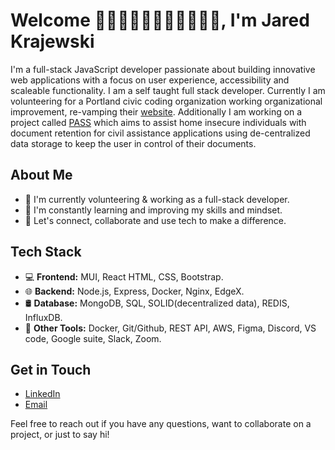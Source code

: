 # Welcome 👋👋🏿👋🏽👋🏻👋🏾👋🏼, I'm Jared Krajewski

I'm a  full-stack JavaScript developer passionate about building innovative web applications with a focus on user experience, accessibility and scaleable functionality. I am a self taught full stack developer. Currently I am volunteering for a Portland civic coding organization working organizational improvement, re-vamping their [website](https://github.com/codeforpdx/codepdx_website). Additionally I am working on a project called [PASS](https://github.com/codeforpdx/PASS) which aims to assist home insecure individuals with document retention for civil assistance applications using de-centralized data storage to keep the user in control of their documents.

## About Me

- 💼 I'm currently volunteering & working as a full-stack developer.
- 🌱 I'm constantly learning and improving my skills and mindset.
- 💬 Let's connect, collaborate and use tech to make a difference.

## Tech Stack

- 💻 **Frontend:** MUI, React HTML, CSS, Bootstrap.
- 🌐 **Backend:** Node.js, Express, Docker, Nginx, EdgeX.
- 🛢️ **Database:** MongoDB, SQL, SOLID(decentralized data), REDIS, InfluxDB.
- 🚀 **Other Tools:** Docker, Git/Github, REST API, AWS, Figma, Discord, VS code, Google suite, Slack, Zoom.

## Get in Touch

- [LinkedIn](https://www.linkedin.com/in/jared-krajewski-13805a256/)
- [Email](krajewski.jared@gmail.com)

Feel free to reach out if you have any questions, want to collaborate on a project, or just to say hi!
